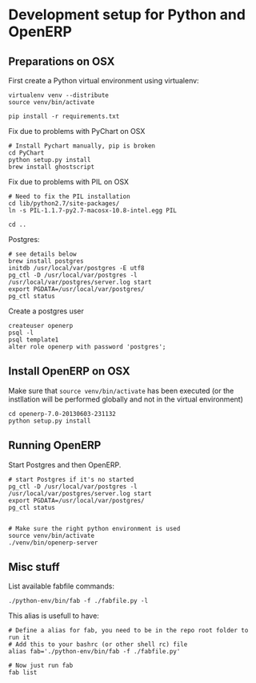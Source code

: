 Development setup for Python and OpenERP
========================================



Preparations on OSX
------------------

First create a Python virtual environment using virtualenv:

```
virtualenv venv --distribute
source venv/bin/activate
```

```
pip install -r requirements.txt
```

Fix due to problems with PyChart on OSX

```
# Install Pychart manually, pip is broken
cd PyChart
python setup.py install
brew install ghostscript
```

Fix due to problems with PIL on OSX

```
# Need to fix the PIL installation
cd lib/python2.7/site-packages/
ln -s PIL-1.1.7-py2.7-macosx-10.8-intel.egg PIL

cd ..
```


Postgres:

```
# see details below
brew install postgres
initdb /usr/local/var/postgres -E utf8
pg_ctl -D /usr/local/var/postgres -l /usr/local/var/postgres/server.log start
export PGDATA=/usr/local/var/postgres/
pg_ctl status
```

Create a postgres user

```
createuser openerp
psql -l
psql template1
alter role openerp with password 'postgres';
```


Install OpenERP on OSX
---------------------


Make sure that `source venv/bin/activate` has been executed (or the instllation will be performed globally and not in the virtual environment)

```
cd openerp-7.0-20130603-231132
python setup.py install
```


Running OpenERP
-------------

Start Postgres and then OpenERP.

```
# start Postgres if it's no started
pg_ctl -D /usr/local/var/postgres -l /usr/local/var/postgres/server.log start
export PGDATA=/usr/local/var/postgres/
pg_ctl status


# Make sure the right python environment is used
source venv/bin/activate
./venv/bin/openerp-server
```


Misc stuff
---------

List available fabfile commands:

```
./python-env/bin/fab -f ./fabfile.py -l
```

This alias is usefull to have:

```
# Define a alias for fab, you need to be in the repo root folder to run it
# Add this to your bashrc (or other shell rc) file 
alias fab='./python-env/bin/fab -f ./fabfile.py'

# Now just run fab
fab list
```



